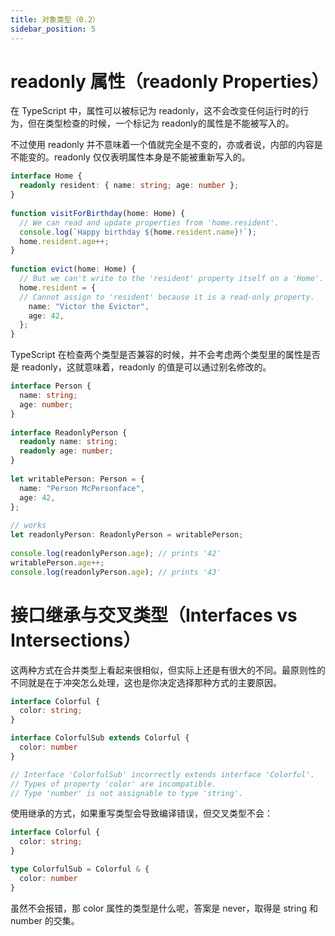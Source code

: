 ```yaml
---
title: 对象类型（0.2）
sidebar_position: 5
---
```


# readonly 属性（readonly Properties）

在 TypeScript 中，属性可以被标记为 readonly，这不会改变任何运行时的行为，但在类型检查的时候，一个标记为 readonly的属性是不能被写入的。

不过使用 readonly 并不意味着一个值就完全是不变的，亦或者说，内部的内容是不能变的。readonly 仅仅表明属性本身是不能被重新写入的。

```ts
interface Home {
  readonly resident: { name: string; age: number };
}
 
function visitForBirthday(home: Home) {
  // We can read and update properties from 'home.resident'.
  console.log(`Happy birthday ${home.resident.name}!`);
  home.resident.age++;
}
 
function evict(home: Home) {
  // But we can't write to the 'resident' property itself on a 'Home'.
  home.resident = {
  // Cannot assign to 'resident' because it is a read-only property.
    name: "Victor the Evictor",
    age: 42,
  };
}

```
TypeScript 在检查两个类型是否兼容的时候，并不会考虑两个类型里的属性是否是 readonly，这就意味着，readonly 的值是可以通过别名修改的。

```ts
interface Person {
  name: string;
  age: number;
}
 
interface ReadonlyPerson {
  readonly name: string;
  readonly age: number;
}
 
let writablePerson: Person = {
  name: "Person McPersonface",
  age: 42,
};
 
// works
let readonlyPerson: ReadonlyPerson = writablePerson;
 
console.log(readonlyPerson.age); // prints '42'
writablePerson.age++;
console.log(readonlyPerson.age); // prints '43'

```

# 接口继承与交叉类型（Interfaces vs Intersections）
这两种方式在合并类型上看起来很相似，但实际上还是有很大的不同。最原则性的不同就是在于冲突怎么处理，这也是你决定选择那种方式的主要原因。

```ts
interface Colorful {
  color: string;
}

interface ColorfulSub extends Colorful {
  color: number
}

// Interface 'ColorfulSub' incorrectly extends interface 'Colorful'.
// Types of property 'color' are incompatible.
// Type 'number' is not assignable to type 'string'.

```
使用继承的方式，如果重写类型会导致编译错误，但交叉类型不会：
```ts
interface Colorful {
  color: string;
}

type ColorfulSub = Colorful & {
  color: number
}
```
虽然不会报错，那 color 属性的类型是什么呢，答案是 never，取得是 string 和 number 的交集。
